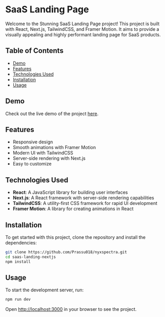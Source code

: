# SaaS Landing Page

Welcome to the Stunning SaaS Landing Page project! This project is built with React, Next.js, TailwindCSS, and Framer Motion. It aims to provide a visually appealing and highly performant landing page for SaaS products.

## Table of Contents

- [Demo](#demo)
- [Features](#features)
- [Technologies Used](#technologies-used)
- [Installation](#installation)
- [Usage](#usage)


## Demo
Check out the live demo of the project [here](https://saas-landing-nextjs.vercel.app/).

## Features
- Responsive design
- Smooth animations with Framer Motion
- Modern UI with TailwindCSS
- Server-side rendering with Next.js
- Easy to customize

## Technologies Used
- **React**: A JavaScript library for building user interfaces
- **Next.js**: A React framework with server-side rendering capabilities
- **TailwindCSS**: A utility-first CSS framework for rapid UI development
- **Framer Motion**: A library for creating animations in React

## Installation
To get started with this project, clone the repository and install the dependencies:

```bash
git clone https://github.com/Prassu018/nyxspectra.git
cd saas-landing-nextjs
npm install
```

## Usage
To start the development server, run:

```bash
npm run dev
```

Open [http://localhost:3000](http://localhost:3000) in your browser to see the project.




